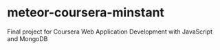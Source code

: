 # meteor-coursera-minstant
Final project for Coursera Web Application Development with JavaScript and MongoDB
